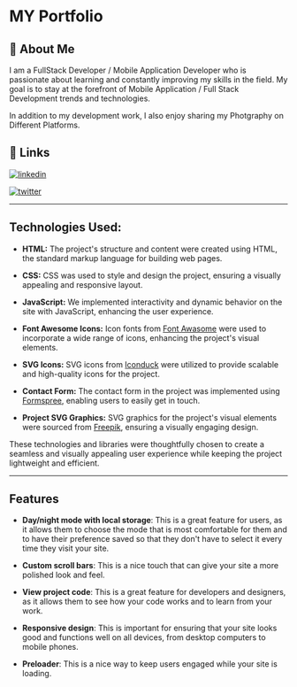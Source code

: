 
# MY Portfolio

## 🚀 About Me
I am a FullStack Developer / Mobile Application Developer who is passionate about learning and constantly improving my skills in the field. My goal is to stay at the forefront of Mobile Application / Full Stack Development trends and technologies.

In addition to my development work, I also enjoy sharing my Photgraphy on Different Platforms.



## 🔗 Links

[![linkedin](https://img.shields.io/badge/linkedin-0A66C2?style=for-the-badge&logo=linkedin&logoColor=white)](https://www.linkedin.com/in/rishabhsharma7942/)

[![twitter](https://img.shields.io/badge/instagram-1DA1F2?style=for-the-badge&logo=instagram&logoColor=white)](https://www.instagram.com/Rishabh92352644/)


---
## Technologies Used:

- **HTML:** The project's structure and content were created using HTML, the standard markup language for building web pages.

- **CSS:** CSS was used to style and design the project, ensuring a visually appealing and responsive layout. 

- **JavaScript:** We implemented interactivity and dynamic behavior on the site with JavaScript, enhancing the user experience.

- **Font Awesome Icons:** Icon fonts from [Font Awasome](https://fontawesome.com/) were used to incorporate a wide range of icons, enhancing the project's visual elements.

- **SVG Icons:** SVG icons from [Iconduck](https://iconduck.com/) were utilized to provide scalable and high-quality icons for the project.

- **Contact Form:** The contact form in the project was implemented using [Formspree](https://formspree.io/), enabling users to easily get in touch.

- **Project SVG Graphics:** SVG graphics for the project's visual elements were sourced from [Freepik](https://www.freepik.com/), ensuring a visually engaging design.

These technologies and libraries were thoughtfully chosen to create a seamless and visually appealing user experience while keeping the project lightweight and efficient.

---

## Features

- **Day/night mode with local storage**: This is a great feature for users, as it allows them to choose the mode that is most comfortable for them and to have their preference saved so that they don't have to select it every time they visit your site.

- **Custom scroll bars**: This is a nice touch that can give your site a more polished look and feel.

- **View project code**: This is a great feature for developers and designers, as it allows them to see how your code works and to learn from your work.

- **Responsive design**: This is important for ensuring that your site looks good and functions well on all devices, from desktop computers to mobile phones.

- **Preloader**: This is a nice way to keep users engaged while your site is loading.


